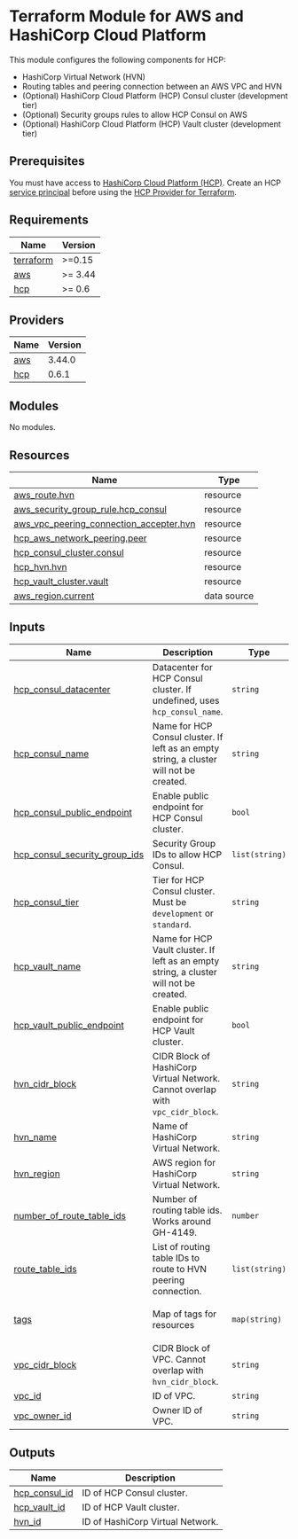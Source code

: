 # Terraform Module for AWS and HashiCorp Cloud Platform

This module configures the following components for HCP:

- HashiCorp Virtual Network (HVN)
- Routing tables and peering connection between an AWS VPC and HVN
- (Optional) HashiCorp Cloud Platform (HCP) Consul cluster (development tier)
- (Optional) Security groups rules to allow HCP Consul on AWS
- (Optional) HashiCorp Cloud Platform (HCP) Vault cluster (development tier)

## Prerequisites

You must have access to [HashiCorp Cloud Platform (HCP)](https://www.hashicorp.com/cloud-platform/).
Create an HCP [service principal](https://registry.terraform.io/providers/hashicorp/hcp/latest/docs/guides/auth)
before using the [HCP Provider for Terraform](https://registry.terraform.io/providers/hashicorp/hcp/latest/docs).

## Requirements

| Name | Version |
|------|---------|
| <a name="requirement_terraform"></a> [terraform](#requirement\_terraform) | >=0.15 |
| <a name="requirement_aws"></a> [aws](#requirement\_aws) | >= 3.44 |
| <a name="requirement_hcp"></a> [hcp](#requirement\_hcp) | >= 0.6 |

## Providers

| Name | Version |
|------|---------|
| <a name="provider_aws"></a> [aws](#provider\_aws) | 3.44.0 |
| <a name="provider_hcp"></a> [hcp](#provider\_hcp) | 0.6.1 |

## Modules

No modules.

## Resources

| Name | Type |
|------|------|
| [aws_route.hvn](https://registry.terraform.io/providers/hashicorp/aws/latest/docs/resources/route) | resource |
| [aws_security_group_rule.hcp_consul](https://registry.terraform.io/providers/hashicorp/aws/latest/docs/resources/security_group_rule) | resource |
| [aws_vpc_peering_connection_accepter.hvn](https://registry.terraform.io/providers/hashicorp/aws/latest/docs/resources/vpc_peering_connection_accepter) | resource |
| [hcp_aws_network_peering.peer](https://registry.terraform.io/providers/hashicorp/hcp/latest/docs/resources/aws_network_peering) | resource |
| [hcp_consul_cluster.consul](https://registry.terraform.io/providers/hashicorp/hcp/latest/docs/resources/consul_cluster) | resource |
| [hcp_hvn.hvn](https://registry.terraform.io/providers/hashicorp/hcp/latest/docs/resources/hvn) | resource |
| [hcp_vault_cluster.vault](https://registry.terraform.io/providers/hashicorp/hcp/latest/docs/resources/vault_cluster) | resource |
| [aws_region.current](https://registry.terraform.io/providers/hashicorp/aws/latest/docs/data-sources/region) | data source |

## Inputs

| Name | Description | Type | Default | Required |
|------|-------------|------|---------|:--------:|
| <a name="input_hcp_consul_datacenter"></a> [hcp\_consul\_datacenter](#input\_hcp\_consul\_datacenter) | Datacenter for HCP Consul cluster. If undefined, uses `hcp_consul_name`. | `string` | `null` | no |
| <a name="input_hcp_consul_name"></a> [hcp\_consul\_name](#input\_hcp\_consul\_name) | Name for HCP Consul cluster. If left as an empty string, a cluster will not be created. | `string` | `""` | no |
| <a name="input_hcp_consul_public_endpoint"></a> [hcp\_consul\_public\_endpoint](#input\_hcp\_consul\_public\_endpoint) | Enable public endpoint for HCP Consul cluster. | `bool` | `false` | no |
| <a name="input_hcp_consul_security_group_ids"></a> [hcp\_consul\_security\_group\_ids](#input\_hcp\_consul\_security\_group\_ids) | Security Group IDs to allow HCP Consul. | `list(string)` | `[]` | no |
| <a name="input_hcp_consul_tier"></a> [hcp\_consul\_tier](#input\_hcp\_consul\_tier) | Tier for HCP Consul cluster. Must be `development` or `standard`. | `string` | `"development"` | no |
| <a name="input_hcp_vault_name"></a> [hcp\_vault\_name](#input\_hcp\_vault\_name) | Name for HCP Vault cluster. If left as an empty string, a cluster will not be created. | `string` | `""` | no |
| <a name="input_hcp_vault_public_endpoint"></a> [hcp\_vault\_public\_endpoint](#input\_hcp\_vault\_public\_endpoint) | Enable public endpoint for HCP Vault cluster. | `bool` | `false` | no |
| <a name="input_hvn_cidr_block"></a> [hvn\_cidr\_block](#input\_hvn\_cidr\_block) | CIDR Block of HashiCorp Virtual Network. Cannot overlap with `vpc_cidr_block`. | `string` | n/a | yes |
| <a name="input_hvn_name"></a> [hvn\_name](#input\_hvn\_name) | Name of HashiCorp Virtual Network. | `string` | n/a | yes |
| <a name="input_hvn_region"></a> [hvn\_region](#input\_hvn\_region) | AWS region for HashiCorp Virtual Network. | `string` | n/a | yes |
| <a name="input_number_of_route_table_ids"></a> [number\_of\_route\_table\_ids](#input\_number\_of\_route\_table\_ids) | Number of routing table ids. Works around GH-4149. | `number` | n/a | yes |
| <a name="input_route_table_ids"></a> [route\_table\_ids](#input\_route\_table\_ids) | List of routing table IDs to route to HVN peering connection. | `list(string)` | n/a | yes |
| <a name="input_tags"></a> [tags](#input\_tags) | Map of tags for resources | `map(string)` | <pre>{<br>  "module": "terraform-aws-hcp"<br>}</pre> | no |
| <a name="input_vpc_cidr_block"></a> [vpc\_cidr\_block](#input\_vpc\_cidr\_block) | CIDR Block of VPC. Cannot overlap with `hvn_cidr_block`. | `string` | n/a | yes |
| <a name="input_vpc_id"></a> [vpc\_id](#input\_vpc\_id) | ID of VPC. | `string` | n/a | yes |
| <a name="input_vpc_owner_id"></a> [vpc\_owner\_id](#input\_vpc\_owner\_id) | Owner ID of VPC. | `string` | n/a | yes |

## Outputs

| Name | Description |
|------|-------------|
| <a name="output_hcp_consul_id"></a> [hcp\_consul\_id](#output\_hcp\_consul\_id) | ID of HCP Consul cluster. |
| <a name="output_hcp_vault_id"></a> [hcp\_vault\_id](#output\_hcp\_vault\_id) | ID of HCP Vault cluster. |
| <a name="output_hvn_id"></a> [hvn\_id](#output\_hvn\_id) | ID of HashiCorp Virtual Network. |
